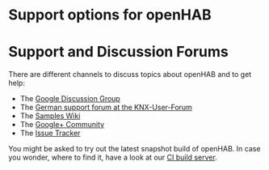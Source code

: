 # Support options for openHAB

# Support and Discussion Forums

There are different channels to discuss topics about openHAB and to get help:

- The [Google Discussion Group](https://groups.google.com/forum/#!forum/openhab)
- The [German support forum at the KNX-User-Forum](http://knx-user-forum.de/openhab/)
- The [Samples Wiki](https://code.google.com/p/openhab-samples/wiki/Sidebar?tm=6)
- The [Google+ Community](https://plus.google.com/u/1/communities/104057398315501111932)
- The [Issue Tracker](https://github.com/openhab/openhab/issues?state=open)

You might be asked to try out the latest snapshot build of openHAB. In case you wonder, where to find it, have a look at our [CI build server](https://openhab.ci.cloudbees.com/job/openHAB/).